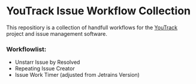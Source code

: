 <h1>YouTrack Issue Workflow Collection</h1>
<p>This repositiory is a collection of handfull workflows for the <a href="https://www.jetbrains.com/de-de/youtrack/">YouTrack</a> project and issue management software.</p>

<h3>Workflowlist:</h3>
<ul>
  <li>Unstarr Issue by Resolved</li>
  <li>Repeating Issue Creator</li>
  <li>Issue Work Timer (adjusted from Jetrains Version)</li>
</ul>
